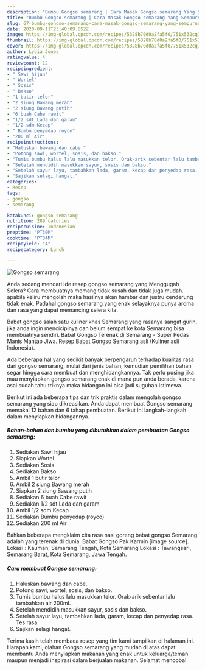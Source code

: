 ```yaml
---
description: "Bumbu Gongso semarang | Cara Masak Gongso semarang Yang Sempurna"
title: "Bumbu Gongso semarang | Cara Masak Gongso semarang Yang Sempurna"
slug: 67-bumbu-gongso-semarang-cara-masak-gongso-semarang-yang-sempurna
date: 2020-09-11T23:40:09.852Z
image: https://img-global.cpcdn.com/recipes/5328b70d0a2fa5f0/751x532cq70/gongso-semarang-foto-resep-utama.jpg
thumbnail: https://img-global.cpcdn.com/recipes/5328b70d0a2fa5f0/751x532cq70/gongso-semarang-foto-resep-utama.jpg
cover: https://img-global.cpcdn.com/recipes/5328b70d0a2fa5f0/751x532cq70/gongso-semarang-foto-resep-utama.jpg
author: Lydia Jones
ratingvalue: 4
reviewcount: 12
recipeingredient:
- " Sawi hijau"
- " Wortel"
- " Sosis"
- " Bakso"
- "1 butir telor"
- "2 siung Bawang merah"
- "2 siung Bawang putih"
- "6 buah Cabe rawit"
- "1/2 sdt Lada dan garam"
- "1/2 sdm Kecap"
- " Bumbu penyedap royco"
- "200 ml Air"
recipeinstructions:
- "Haluskan bawang dan cabe."
- "Potong sawi, wortel, sosis, dan bakso."
- "Tumis bumbu halus lalu masukkan telor. Orak-arik sebentar lalu tambahkan air 200ml."
- "Setelah mendidih masukkan sayur, sosis dan bakso."
- "Setelah sayur layu, tambahkan lada, garam, kecap dan penyedap rasa. Tes rasa."
- "Sajikan selagi hangat."
categories:
- Resep
tags:
- gongso
- semarang

katakunci: gongso semarang 
nutrition: 289 calories
recipecuisine: Indonesian
preptime: "PT30M"
cooktime: "PT34M"
recipeyield: "4"
recipecategory: Lunch

---
```



![Gongso semarang](https://img-global.cpcdn.com/recipes/5328b70d0a2fa5f0/751x532cq70/gongso-semarang-foto-resep-utama.jpg)

Anda sedang mencari ide resep gongso semarang yang Menggugah Selera? Cara membuatnya memang tidak susah dan tidak juga mudah. apabila keliru mengolah maka hasilnya akan hambar dan justru cenderung tidak enak. Padahal gongso semarang yang enak selayaknya punya aroma dan rasa yang dapat memancing selera kita.

Babat gongso salah satu kuliner khas Semarang yang rasanya sangat gurih, jika anda ingin mencicipinya dan belum sempat ke kota Semarang bisa membuatnya sendiri. Babat Gongso Terenak di Semarang - Super Pedas Manis Mantap Jiwa. Resep Babat Gongso Semarang asli (Kuliner asli Indonesia).

Ada beberapa hal yang sedikit banyak berpengaruh terhadap kualitas rasa dari gongso semarang, mulai dari jenis bahan, kemudian pemilihan bahan segar hingga cara membuat dan menghidangkannya. Tak perlu pusing jika mau menyiapkan gongso semarang enak di mana pun anda berada, karena asal sudah tahu triknya maka hidangan ini bisa jadi suguhan istimewa.


Berikut ini ada beberapa tips dan trik praktis dalam mengolah gongso semarang yang siap dikreasikan. Anda dapat membuat Gongso semarang memakai 12 bahan dan 6 tahap pembuatan. Berikut ini langkah-langkah dalam menyiapkan hidangannya.

<!--inarticleads1-->

##### Bahan-bahan dan bumbu yang dibutuhkan dalam pembuatan Gongso semarang:

1. Sediakan  Sawi hijau
1. Siapkan  Wortel
1. Sediakan  Sosis
1. Sediakan  Bakso
1. Ambil 1 butir telor
1. Ambil 2 siung Bawang merah
1. Siapkan 2 siung Bawang putih
1. Sediakan 6 buah Cabe rawit
1. Sediakan 1/2 sdt Lada dan garam
1. Ambil 1/2 sdm Kecap
1. Sediakan  Bumbu penyedap (royco)
1. Sediakan 200 ml Air


Bahkan beberapa mengklaim cita rasa nasi goreng babat gongso Semarang adalah yang terenak di dunia. Babat Gongso Pak Karmin [image source]. Lokasi : Kauman, Semarang Tengah, Kota Semarang Lokasi : Tawangsari, Semarang Barat, Kota Semarang, Jawa Tengah. 

<!--inarticleads2-->

##### Cara membuat Gongso semarang:

1. Haluskan bawang dan cabe.
1. Potong sawi, wortel, sosis, dan bakso.
1. Tumis bumbu halus lalu masukkan telor. Orak-arik sebentar lalu tambahkan air 200ml.
1. Setelah mendidih masukkan sayur, sosis dan bakso.
1. Setelah sayur layu, tambahkan lada, garam, kecap dan penyedap rasa. Tes rasa.
1. Sajikan selagi hangat.




Terima kasih telah membaca resep yang tim kami tampilkan di halaman ini. Harapan kami, olahan Gongso semarang yang mudah di atas dapat membantu Anda menyiapkan makanan yang enak untuk keluarga/teman maupun menjadi inspirasi dalam berjualan makanan. Selamat mencoba!
